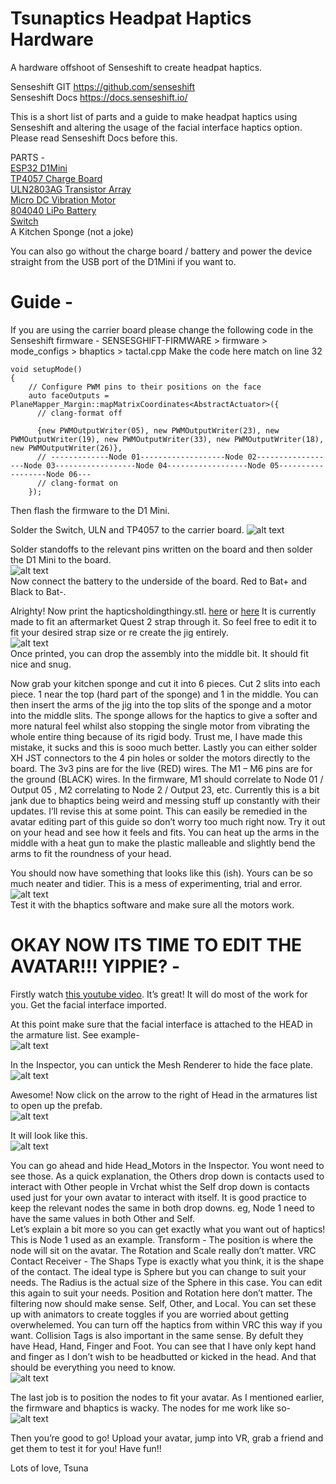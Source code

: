 # Tsunaptics Headpat Haptics Hardware

A hardware offshoot of Senseshift to create headpat haptics. 

Senseshift GIT https://github.com/senseshift \
Senseshift Docs https://docs.senseshift.io/ 

This is a short list of parts and a guide to make headpat haptics using Senseshift and 
altering the usage of the facial interface haptics option.
Please read Senseshift Docs before this. 

PARTS - \
[ESP32 D1Mini](https://www.aliexpress.com/item/1005006661449926.html?) \
[TP4057 Charge Board](https://www.aliexpress.com/item/1005004987359215.html?spm=a2g0o.order_list.order_list_main.10.5bb01802lKHa9X) \
[ULN2803AG Transistor Array](https://www.aliexpress.com/item/1005004008730216.html?spm=a2g0o.order_list.order_list_main.75.5bb01802lKHa9X) \
[Micro DC Vibration Motor](https://www.aliexpress.com/item/1005004438162130.html?spm=a2g0o.order_list.order_list_main.95.5bb01802lKHa9X) \
[804040 LiPo Battery](https://www.aliexpress.com/item/1005005247964640.html?spm=a2g0o.order_list.order_list_main.65.5bb01802lKHa9X) \
[Switch](https://www.aliexpress.com/item/4001207529493.html?spm=a2g0o.order_list.order_list_main.150.5bb01802lKHa9X) \
A Kitchen Sponge (not a joke)

You can also go without the charge board / battery and power the device straight from 
the USB port of the D1Mini if you want to.

# Guide -
If you are using the carrier board please change the following code in the Senseshift 
firmware -
SENSESGHIFT-FIRMWARE > firmware > mode_configs > bhaptics > tactal.cpp
Make the code here match on line 32
```
void setupMode()
{
    // Configure PWM pins to their positions on the face
    auto faceOutputs = PlaneMapper_Margin::mapMatrixCoordinates<AbstractActuator>({
      // clang-format off
      
      {new PWMOutputWriter(05), new PWMOutputWriter(23), new PWMOutputWriter(19), new PWMOutputWriter(33), new PWMOutputWriter(18), new PWMOutputWriter(26)},
      // -------------Node 01-------------------Node 02------------------Node 03------------------Node 04------------------Node 05------------------Node 06---
      // clang-format on
    });
```
Then flash the firmware to the D1 Mini.

Solder the Switch, ULN and TP4057 to the carrier board.
![alt text](https://github.com/Tonouda/Headpat-Haptics/blob/main/tsunaptics001.png?raw=true)

Solder standoffs to the relevant pins written on the board and then solder the D1 Mini to the board. \
![alt text](https://github.com/Tonouda/Headpat-Haptics/blob/main/tsunaptics002.png?raw=true) \
Now connect the battery to the underside of the board. Red to Bat+ and Black to Bat-.

Alrighty! Now print the hapticsholdingthingy.stl. [here](https://github.com/Tonouda/Headpat-Haptics/blob/main/HapticHoldingthingy%20v1.stl) or [here](https://github.com/Tonouda/Headpat-Haptics/blob/main/HapticHoldingthingy%20v2.stl) It is currently made to fit an aftermarket 
Quest 2 strap through it. So feel free to edit it to fit your desired strap size or re create 
the jig entirely. \
![alt text](https://github.com/Tonouda/Headpat-Haptics/blob/main/Screenshot%202024-04-01%20233346.png?raw=true) \
Once printed, you can drop the assembly into the middle bit. It should fit nice and snug.

Now grab your kitchen sponge and cut it into 6 pieces.
Cut 2 slits into each piece. 1 near the top (hard part of the sponge) and 1 in the middle.
You can then insert the arms of the jig into the top slits of the sponge and a motor into 
the middle slits. The sponge allows for the haptics to give a softer and more natural feel 
whilst also stopping the single motor from vibrating the whole entire thing because of its 
rigid body. Trust me, I have made this mistake, it sucks and this is sooo much better.
Lastly you can either solder XH JST connectors to the 4 pin holes or solder the motors 
directly to the board. 
The 3v3 pins are for the live (RED) wires. 
The M1 – M6 pins are for the ground (BLACK) wires.
In the firmware, M1 should correlate to Node 01 / Output 05 , M2 correlating to Node 2 / 
Output 23, etc.
Currently this is a bit jank due to bhaptics being weird and messing stuff up constantly 
with their updates. I’ll revise this at some point. This can easily be remedied in the 
avatar editing part of this guide so don’t worry too much right now.
Try it out on your head and see how it feels and fits.
You can heat up the arms in the middle with a heat gun to make the plastic malleable 
and slightly bend the arms to fit the roundness of your head.

You should now have something that looks like this (ish). Yours can be so much neater 
and tidier. This is a mess of experimenting, trial and error. \
![alt text](https://github.com/Tonouda/Headpat-Haptics/blob/main/Screenshot%202024-04-01%20233635.png?raw=true) \
Test it with the bhaptics software and make sure all the motors work.

# OKAY NOW ITS TIME TO EDIT THE AVATAR!!! YIPPIE? -
Firstly watch [this youtube video](https://www.youtube.com/watch?v=QCtdo5_cYdk&ab_channel=PxINKY). It’s great! It will do most of the work for you. Get the 
facial interface imported.

At this point make sure that the facial interface is attached to the HEAD in the armature 
list. See example- \
![alt text](https://github.com/Tonouda/Headpat-Haptics/blob/main/Screenshot%202024-04-01%20233702.png?raw=true)

In the Inspector, you can untick the Mesh Renderer to hide the face plate. \
![alt text](https://github.com/Tonouda/Headpat-Haptics/blob/main/Screenshot%202024-04-01%20233709.png?raw=true)

Awesome! 
Now click on the arrow to the right of Head in the armatures list to open up the prefab. \
![alt text](https://github.com/Tonouda/Headpat-Haptics/blob/main/Screenshot%202024-04-01%20233713.png?raw=true)

It will look like this. \
![alt text](https://github.com/Tonouda/Headpat-Haptics/blob/main/Screenshot%202024-04-01%20233718.png?raw=true)

You can go ahead and hide Head_Motors in the Inspector. You wont need to see those.
As a quick explanation, the Others drop down is contacts used to interact with Other 
people in Vrchat whist the Self drop down is contacts used just for your own avatar to 
interact with itself. It is good practice to keep the relevant nodes the same in both drop 
downs. eg, Node 1 need to have the same values in both Other and Self. \
Let’s explain a bit more so you can get exactly what you want out of haptics! This is 
Node 1 used as an example.
Transform - The position is where the node will sit on the avatar. The Rotation and Scale 
really don’t matter.
VRC Contact Receiver - The Shaps Type is exactly what you think, it is the shape of the 
contact. The ideal type is Sphere but you can change to suit your needs. The Radius is 
the actual size of the Sphere in this case. You can edit this again to suit your needs. 
Position and Rotation here don’t matter.
The filtering now should make sense. Self, Other, and Local. You can set these up with 
animators to create toggles if you are worried about getting overwhelemed. You can 
turn off the haptics from within VRC this way if you want.
Collision Tags is also important in the same sense. By defult they have Head, Hand, 
Finger and Foot. You can see that I have only kept hand and finger as I don’t wish to be 
headbutted or kicked in the head.
And that should be everything you need to know. \
![alt text](https://github.com/Tonouda/Headpat-Haptics/blob/main/Screenshot%202024-04-01%20233725.png?raw=true)

The last job is to position the nodes to fit your avatar.
As I mentioned earlier, the firmware and bhaptics is wacky. 
The nodes for me work like so- \
![alt text](https://github.com/Tonouda/Headpat-Haptics/blob/main/Screenshot%202024-04-01%20233733.png?raw=true)

Then you’re good to go!
Upload your avatar, jump into VR, grab a friend and get them to test it for you!
Have fun!!

Lots of love,
Tsuna
